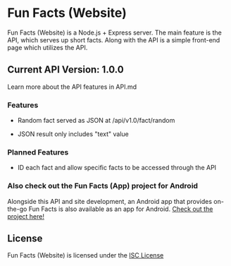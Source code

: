 # Fun Facts (Website)

Fun Facts (Website) is a Node.js + Express server. The main feature is the API, which serves up short facts. Along with the API is a simple front-end page which utilizes the API.

## Current API Version: 1.0.0

Learn more about the API features in API.md

### Features

- Random fact served as JSON at /api/v1.0/fact/random

- JSON result only includes "text" value

### Planned Features

- ID each fact and allow specific facts to be accessed through the API

### Also check out the Fun Facts (App) project for Android

Alongside this API and site development, an Android app that provides on-the-go Fun Facts is also available as an app for Android. [Check out the project here!](https://github.com/NathanHeffley/FunFactsAndroid)

## License

Fun Facts (Website) is licensed under the [ISC License](https://opensource.org/licenses/ISC)
